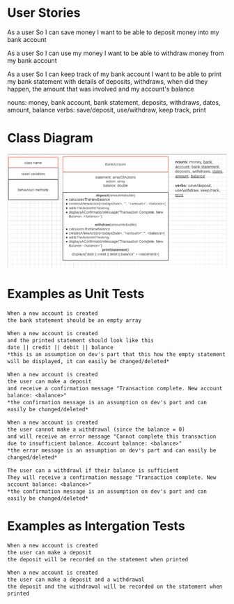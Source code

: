 # User Stories
As a user
So I can save money
I want to be able to deposit money into my bank account

As a user
So I can use my money
I want to be able to withdraw money from my bank account

As a user
So I can keep track of my bank account
I want to be able to print my bank statement with details of deposits, withdraws, when did they happen, the amount that was involved and my account's balance

nouns: money, bank account, bank statement, deposits, withdraws, dates, amount, balance
verbs: save/deposit, use/withdraw, keep track, print

# Class Diagram
![Class Diagram](BankAccountDiagram.png)

# Examples as Unit Tests
```
When a new account is created
the bank statement should be an empty array
```

```
When a new account is created 
and the printed statement should look like this
date || credit || debit || balance
*this is an assumption on dev's part that this how the empty statement will be displayed, it can easily be changed/deleted*
```

```
When a new account is created 
the user can make a deposit
and receive a confirmation message "Transaction complete. New account balance: <balance>"
*the confirmation message is an assumption on dev's part and can easily be changed/deleted*
```

```
When a new account is created 
the user cannot make a withdrawal (since the balance = 0)
and will receive an error message "Cannot complete this transaction due to insufficient balance. Account balance: <balance>"
*the error message is an assumption on dev's part and can easily be changed/deleted*
```

```
The user can a withdrawl if their balance is sufficient
They will receive a confirmation message "Transaction complete. New account balance: <balance>"
*the confirmation message is an assumption on dev's part and can easily be changed/deleted*
```

# Examples as Intergation Tests
```
When a new account is created 
the user can make a deposit
the deposit will be recorded on the statement when printed
```

```
When a new account is created 
the user can make a deposit and a withdrawal
the deposit and the withdrawal will be recorded on the statement when printed
```
